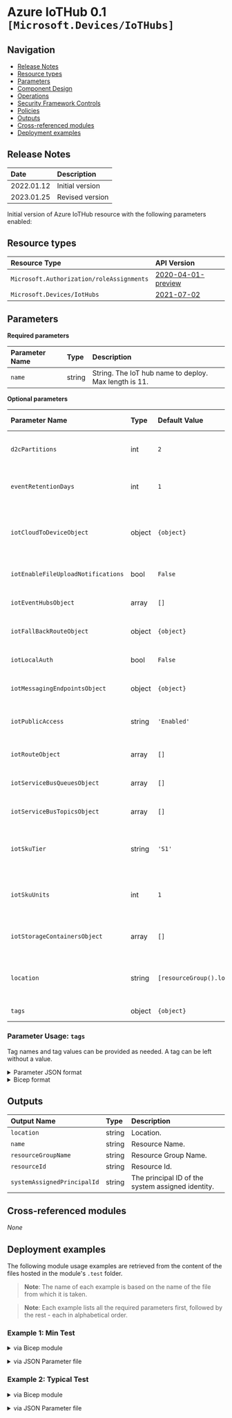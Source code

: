# Azure IoTHub 0.1 `[Microsoft.Devices/IoTHubs]`

## Navigation

- [Release Notes](#Release-Notes)
- [Resource types](#Resource-types)
- [Parameters](#Parameters)
- [Component Design](#Component-Design)
- [Operations](#Operations)
- [Security Framework Controls](#Security-Framework-Controls)
- [Policies](#Policies)
- [Outputs](#Outputs)
- [Cross-referenced modules](#Cross-referenced-modules)
- [Deployment examples](#Deployment-examples)

## Release Notes

| Date | Description |
| :-- | :-- |
| 2022.01.12 | Initial version |
| 2023.01.25 | Revised version |

Initial version of Azure IoTHub resource with the following parameters enabled:

## Resource types

| Resource Type | API Version |
| :-- | :-- |
| `Microsoft.Authorization/roleAssignments` | [2020-04-01-preview](https://docs.microsoft.com/en-us/azure/templates) |
| `Microsoft.Devices/IotHubs` | [2021-07-02](https://docs.microsoft.com/en-us/azure/templates) |

## Parameters

**Required parameters**

| Parameter Name | Type | Description |
| :-- | :-- | :-- |
| `name` | string | String. The IoT hub name to deploy. Max length is 11. |

**Optional parameters**

| Parameter Name | Type | Default Value | Allowed Values | Description |
| :-- | :-- | :-- | :-- | :-- |
| `d2cPartitions` | int | `2` |  | Integer. Partition count used for the event stream. Value between 2 and 128. |
| `eventRetentionDays` | int | `1` |  | String. The amount of retention days of messages in event hub [events]. Default 1 day. |
| `iotCloudToDeviceObject` | object | `{object}` |  | Object. Specify any c2d parameters for this IoTHub instance, like maxDeliveryCount, defaultTlsasIso8601, etc. |
| `iotEnableFileUploadNotifications` | bool | `False` |  | Bool. Enable or Disable File upload Notifications. Default= false. |
| `iotEventHubsObject` | array | `[]` |  | Array. EventHub  endpoint within this IoTHub instance. |
| `iotFallBackRouteObject` | object | `{object}` |  | Object. The Fallback Routing definition within this IoTHub instance. |
| `iotLocalAuth` | bool | `False` |  | Bool. Allow or disallow Local Auth to this IoT Hub. Default value: false. |
| `iotMessagingEndpointsObject` | object | `{object}` |  | Object. The Fallback Routing definition within this IoTHub instance. |
| `iotPublicAccess` | string | `'Enabled'` | `[Disabled, disabled, Enabled, enabled]` | String. Enable or Disable public access to this IoT Hub. Default value: Enabled. |
| `iotRouteObject` | array | `[]` |  | Array. The Routing definition(s) within this IoTHub instance. |
| `iotServiceBusQueuesObject` | array | `[]` |  | Array. ServiceBusQueue  endpoint within this IoTHub instance. |
| `iotServiceBusTopicsObject` | array | `[]` |  | Array. ServiceBusTopics  endpoint within this IoTHub instance. |
| `iotSkuTier` | string | `'S1'` | `[B1, B2, B3, S1, S2, S3]` | String. The SKU to use for the IoT Hub. You can downsize the number of Units but not the Tier. Default value: S1. |
| `iotSkuUnits` | int | `1` |  | Integer. The number of IoT Hub units within the chosen Tier. Do not exceed 4. Default value: 1. |
| `iotStorageContainersObject` | array | `[]` |  | Array. StorageContainers endpoint within this IoTHub instance. |
| `location` | string | `[resourceGroup().location]` |  | String. The Location to use for the deployment. Default value is resourceGroup().location . |
| `tags` | object | `{object}` |  | Tags of the IoTHub resource. |


### Parameter Usage: `tags`

Tag names and tag values can be provided as needed. A tag can be left without a value.

<details>

<summary>Parameter JSON format</summary>

```json
"tags": {
    "value": {
        "Environment": "Non-Prod",
        "Contact": "test.user@testcompany.com",
        "PurchaseOrder": "1234",
        "CostCenter": "7890",
        "ServiceName": "DeploymentValidation",
        "Role": "DeploymentValidation"
    }
}
```

</details>

<details>

<summary>Bicep format</summary>

```bicep
tags: {
    Environment: 'Non-Prod'
    Contact: 'test.user@testcompany.com'
    PurchaseOrder: '1234'
    CostCenter: '7890'
    ServiceName: 'DeploymentValidation'
    Role: 'DeploymentValidation'
}
```

</details>

## Outputs

| Output Name | Type | Description |
| :-- | :-- | :-- |
| `location` | string | Location. |
| `name` | string | Resource Name. |
| `resourceGroupName` | string | Resource Group Name. |
| `resourceId` | string | Resource Id. |
| `systemAssignedPrincipalId` | string | The principal ID of the system assigned identity. |

## Cross-referenced modules

_None_

## Deployment examples

The following module usage examples are retrieved from the content of the files hosted in the module's `.test` folder.
   >**Note**: The name of each example is based on the name of the file from which it is taken.

   >**Note**: Each example lists all the required parameters first, followed by the rest - each in alphabetical order.

<h3>Example 1: Min Test</h3>

<details>

<summary>via Bicep module</summary>

```bicep
module IoTHubs './Microsoft.Devices/IoTHubs/deploy.bicep' = {
  name: '${uniqueString(deployment().name)}-IoTHubs'
  params: {
    // Required parameters
    name: 'pxssptebu9'
    // Non-required parameters
    iotSkuTier: 'S1'
    iotSkuUnits: 1
    tags: {
      applicationid: 'dataengine'
      costcenter: '502986'
      environment: 's'
      orderid: 'OID-21-05229'
    }
  }
}
```

</details>
<p>

<details>

<summary>via JSON Parameter file</summary>

```json
{
  "$schema": "https://schema.management.azure.com/schemas/2019-04-01/deploymentParameters.json#",
  "contentVersion": "1.0.0.0",
  "parameters": {
    // Required parameters
    "name": {
      "value": "pxssptebu9"
    },
    // Non-required parameters
    "iotSkuTier": {
      "value": "S1"
    },
    "iotSkuUnits": {
      "value": 1
    },
    "tags": {
      "value": {
        "applicationid": "dataengine",
        "costcenter": "502986",
        "environment": "s",
        "orderid": "OID-21-05229"
      }
    }
  }
}
```

</details>
<p>

<h3>Example 2: Typical Test</h3>

<details>

<summary>via Bicep module</summary>

```bicep
module IoTHubs './Microsoft.Devices/IoTHubs/deploy.bicep' = {
  name: '${uniqueString(deployment().name)}-IoTHubs'
  params: {
    // Required parameters
    name: 'pxssptd0Hub'
    // Non-required parameters
    d2cPartitions: 2
    iotCloudToDeviceObject: {
      defaultTtlAsIso8601: 'PT1H'
      feedback: {
        lockDurationAsIso8601: 'PT1M'
        maxDeliveryCount: 10
        ttlAsIso8601: 'PT1H'
      }
      maxDeliveryCount: 10
    }
    iotEnableFileUploadNotifications: false
    iotFallbackRouteObject: {
      condition: 'true'
      endpointNames: [
        'events'
      ]
      isEnabled: true
      name: '$fallback'
      source: 'DeviceMessages'
    }
    iotMessagingEndpointsObject: {
      fileNotifications: {
        lockDurationAsIso8601: 'PT1M'
        maxDeliveryCount: 100
        ttlAsIso8601: 'PT1H'
      }
    }
    iotPublicAccess: 'Enabled'
    iotRouteObject: [
      {
        condition: 'level = \'storage\''
        endpointNames: [
          'demoroute'
        ]
        isEnabled: true
        name: 'DemoStorageRoute'
        source: 'DeviceMessages'
      }
      {
        condition: null
        endpointNames: [
          'pnproute'
        ]
        isEnabled: true
        name: 'IoTPnPRoute'
        source: 'DeviceMessages'
      }
    ]
    iotSkuTier: 'S1'
    iotSkuUnits: 1
    iotStorageContainersObject: [
      {
        authenticationType: 'identityBased'
        batchFrequencyInSeconds: 100
        containerName: 'datademo'
        encoding: 'avro'
        endpointUri: 'https://pxssptssa1.blob.core.windows.net/'
        fileNameFormat: '{iothub}/{partition}/{YYYY}/{MM}/{DD}/{HH}/{mm}'
        maxChunkSizeInBytes: 104857600
        name: 'demoroute'
        resourceGroup: 'pxs-cn-s-iothubs-rg'
        subscriptionId: 'ea5a8e73-61cf-4a9e-ad0f-4de8563e5de9'
      }
      {
        authenticationType: 'identityBased'
        batchFrequencyInSeconds: 100
        containerName: 'iotplugandplay'
        encoding: 'avro'
        endpointUri: 'https://pxssptssa1.blob.core.windows.net/'
        fileNameFormat: '{iothub}/{partition}/{YYYY}/{MM}/{DD}/{HH}/{mm}'
        maxChunkSizeInBytes: 104857600
        name: 'pnproute'
        resourceGroup: 'pxs-cn-s-iothubs-rg'
        subscriptionId: 'ea5a8e73-61cf-4a9e-ad0f-4de8563e5de9'
      }
    ]
    location: 'West Europe'
    tags: {
      applicationid: 'dataengine'
      costcenter: '502986'
      environment: 's'
      orderid: 'OID-21-05229'
    }
  }
}
```

</details>
<p>

<details>

<summary>via JSON Parameter file</summary>

```json
{
  "$schema": "https://schema.management.azure.com/schemas/2019-04-01/deploymentParameters.json#",
  "contentVersion": "1.0.0.0",
  "parameters": {
    // Required parameters
    "name": {
      "value": "pxssptd0Hub"
    },
    // Non-required parameters
    "d2cPartitions": {
      "value": 2
    },
    "iotCloudToDeviceObject": {
      "value": {
        "defaultTtlAsIso8601": "PT1H",
        "feedback": {
          "lockDurationAsIso8601": "PT1M",
          "maxDeliveryCount": 10,
          "ttlAsIso8601": "PT1H"
        },
        "maxDeliveryCount": 10
      }
    },
    "iotEnableFileUploadNotifications": {
      "value": false
    },
    "iotFallbackRouteObject": {
      "value": {
        "condition": "true",
        "endpointNames": [
          "events"
        ],
        "isEnabled": true,
        "name": "$fallback",
        "source": "DeviceMessages"
      }
    },
    "iotMessagingEndpointsObject": {
      "value": {
        "fileNotifications": {
          "lockDurationAsIso8601": "PT1M",
          "maxDeliveryCount": 100,
          "ttlAsIso8601": "PT1H"
        }
      }
    },
    "iotPublicAccess": {
      "value": "Enabled"
    },
    "iotRouteObject": {
      "value": [
        {
          "condition": "level = \"storage\"",
          "endpointNames": [
            "demoroute"
          ],
          "isEnabled": true,
          "name": "DemoStorageRoute",
          "source": "DeviceMessages"
        },
        {
          "condition": null,
          "endpointNames": [
            "pnproute"
          ],
          "isEnabled": true,
          "name": "IoTPnPRoute",
          "source": "DeviceMessages"
        }
      ]
    },
    "iotSkuTier": {
      "value": "S1"
    },
    "iotSkuUnits": {
      "value": 1
    },
    "iotStorageContainersObject": {
      "value": [
        {
          "authenticationType": "identityBased",
          "batchFrequencyInSeconds": 100,
          "containerName": "datademo",
          "encoding": "avro",
          "endpointUri": "https://pxssptssa1.blob.core.windows.net/",
          "fileNameFormat": "{iothub}/{partition}/{YYYY}/{MM}/{DD}/{HH}/{mm}",
          "maxChunkSizeInBytes": 104857600,
          "name": "demoroute",
          "resourceGroup": "pxs-cn-s-iothubs-rg",
          "subscriptionId": "ea5a8e73-61cf-4a9e-ad0f-4de8563e5de9"
        },
        {
          "authenticationType": "identityBased",
          "batchFrequencyInSeconds": 100,
          "containerName": "iotplugandplay",
          "encoding": "avro",
          "endpointUri": "https://pxssptssa1.blob.core.windows.net/",
          "fileNameFormat": "{iothub}/{partition}/{YYYY}/{MM}/{DD}/{HH}/{mm}",
          "maxChunkSizeInBytes": 104857600,
          "name": "pnproute",
          "resourceGroup": "pxs-cn-s-iothubs-rg",
          "subscriptionId": "ea5a8e73-61cf-4a9e-ad0f-4de8563e5de9"
        }
      ]
    },
    "location": {
      "value": "West Europe"
    },
    "tags": {
      "value": {
        "applicationid": "dataengine",
        "costcenter": "502986",
        "environment": "s",
        "orderid": "OID-21-05229"
      }
    }
  }
}
```

</details>
